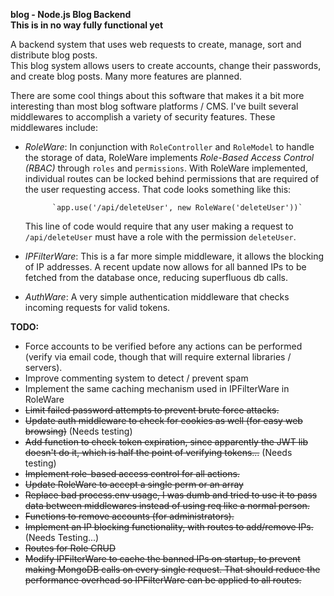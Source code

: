 **blog - Node.js Blog Backend**  
**This is in no way fully functional yet**

A backend system that uses web requests to create, manage, sort
and distribute blog posts.   
This blog system allows users to create accounts, change their passwords, and create blog posts. Many more features are planned.

There are some cool things about this software that makes it a bit more interesting than most blog software platforms / CMS. I've built several middlewares to accomplish a variety of security features. These middlewares include:  
    
- *RoleWare*: In conjunction with `RoleController` and `RoleModel` to handle the storage of data, RoleWare implements *Role-Based Access Control (RBAC)* through `roles` and `permissions`. With RoleWare implemented, individual routes can be locked behind permissions that are required of the user requesting access. That code looks something like this:

            `app.use('/api/deleteUser', new RoleWare('deleteUser'))`
    This line of code would require that any user making a request to `/api/deleteUser` must have a role with the permission `deleteUser`.

- *IPFilterWare*: This is a far more simple middleware, it allows the blocking of IP addresses. A recent update now allows for all banned IPs to be fetched from the database once, reducing superfluous db calls.
- *AuthWare*: A very simple authentication middleware that checks incoming requests for valid tokens.
    
      
**TODO:**
- Force accounts to be verified before any actions can be performed (verify via email code, though that will require external libraries / servers).
- Improve commenting system to detect / prevent spam
- Implement the same caching mechanism used in IPFilterWare in RoleWare
- ~~Limit failed password attempts to prevent brute force attacks.~~
- ~~Update auth middleware to check for cookies as well (for easy web browsing)~~ (Needs testing)
- ~~Add function to check token expiration, since apparently the JWT lib doesn't do it, which is half the point of verifying tokens...~~ (Needs testing)
- ~~Implement role-based access control for all actions.~~
- ~~Update RoleWare to accept a single perm or an array~~
- ~~Replace bad process.env usage, I was dumb and tried to use it to pass data between middlewares instead of using req like a normal person.~~
- ~~Functions to remove accounts (for administrators).~~
- ~~Implement an IP blocking functionality, with routes to add/remove IPs.~~ (Needs Testing...)
- ~~Routes for Role CRUD~~
- ~~Modify IPFilterWare to cache the banned IPs on startup, to prevent making MongoDB calls on every single request. That should reduce the performance overhead so IPFilterWare can be applied to all routes.~~
